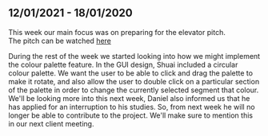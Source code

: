 ## 12/01/2021 - 18/01/2020
This week our main focus was on preparing for the elevator pitch.  
The pitch can be watched [here](https://drive.google.com/file/d/11eHAercDwc7xrlxf-W547Wou5UCZGVTd/view?usp=sharing)

During the rest of the week we started looking into how we might implement the colour palette feature. In the GUI design, Shuai included a circular colour palette. We want the user to be able to click and drag the palette to make it rotate, and also allow the user to double click on a particular section of the palette in order to change the currently selected segment that colour. We'll be looking more into this next week,
Daniel also informed us that he has applied for an interruption to his studies. So, from next week he will no longer be able to contribute to the project. We'll make sure to mention this in our next client meeting.
